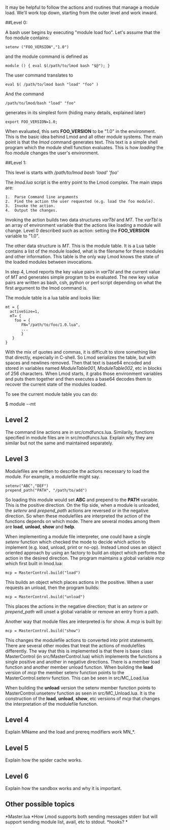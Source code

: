 It may be helpful to follow the actions and routines that manage a module load.
We'll work top down, starting from the outer level and work inward.

##Level 0:

A bash user begins by executing "module load foo".  Let's assume that the foo module
contains:

    setenv ("FOO_VERSION","1.0")

and the module command is defined as

    module () { eval $(/path/to/lmod bash "$@"); }

The user command translates to

    eval $( /path/to/lmod bash "load" "foo" )

And the command

    /path/to/lmod/bash "load" "foo"

generates in its simplest form (hiding many details, explained later)

    export FOO_VERSION=1.0;

When evaluated, this sets **FOO\_VERSION** to be "1.0" in the environment.  This is the basic
idea behind Lmod and all other module systems. The main point is that the *lmod* command
generates text. This text is a simple shell program which the module shell function evaluates.
This is how *loading* the foo module changes the user's environment.

##Level 1:

This level is starts with */path/to/lmod bash 'load' 'foo'*

The *lmod.lua* script is the entry point to the Lmod complex.  The main steps are:

    1.  Parse Command line arguments
    2.  Find the action the user requested (e.g. load the foo module).
    3.  Invoke the action.
    4.  Output the changes.

Invoking the action builds two data structures *varTbl* and *MT*.  The *varTbl* is an
array of environment variable that the actions like loading a module will change. Level 0
described such as action: setting the **FOO\_VERSION** variable to "1.0".

The other data structure is *MT*.  This is the module table.  It is a Lua table
contains a list of the module loaded, what is the filename for these modules and
other information.  This table is the only way Lmod knows the state of the loaded
modules between invocations.

In step 4, Lmod reports the key value pairs in *varTbl* and the current value of *MT*
and generates simple program to be evaluated.  The new key value pairs are written as
bash, csh, python or perl script depending on what the first argument to the lmod
command is.

The module table is a lua table and looks like:

    mt = {
      activeSize=1,
      mT= {
        foo = {
           FN="/path/to/foo/1.0.lua",
           ...
           }
       }
    }

With the mix of quotes and commas, it is difficult to store something like that
directly, especially in C-shell.  So Lmod serializes the table, but with spaces
and newlines removed. Then that text is base64 encoded and stored in variables
named _ModuleTable001_, _ModuleTable002_, etc in blocks of 256 characters.  When
Lmod starts, it grabs those environment variables and puts them together  and
then executes a base64 decodes them to recover the current state of the modules
loaded.  

To see the current module table you can do:

   $ module --mt

## Level 2


The command line actions are in src/cmdfuncs.lua.  Similarily, functions specified in module
files are in src/modfuncs.lua.  Explain why they are similar but not the same and maintained
separately.

## Level 3

Modulefiles are written to describe the actions necessary to load the module.  For example,
a modulefile might say.

    setenv("ABC","DEF")
    prepend_path("PATH", "/path/to/add")
    
So loading this module would set **ABC** and prepend to the **PATH** variable.  This is the
positive direction. On the flip side, when a module is unloaded, the *setenv* and
*prepend\_path* actions are reversed or in the negative direction.  So when these modulefiles
are interpreted the action of the functions depends on which mode.  There are several modes
among them are **load**, **unload**, **show** and **help**.

When implementing a module file interpreter, one could have a single *setenv* function which
checked the mode to decide which action to implement (e.g. load, unload, print or no-op).
Instead Lmod uses an object oriented approach by using an factory to build an object which
performs the action in the desired direction.  The program maintains a global variable
*mcp* which first built in lmod.lua:

    mcp = MasterControl.build("load")

This builds an object which places actions in the positive.  When a user requests an unload,
then the program builds:

    mcp = MasterControl.build("unload")

This places the actions in the negative direction; that is an *setenv* or *prepend\_path* will unset
a global variable or remove an entry from a path. 

Another way that module files are interpreted is for show.  A *mcp* is built by:

    mcp = MasterControl.build("show")

This changes the modulefile actions to converted into print statements.  There are several
other modes that treat the actions of modulefiles differently.  The way that this is
implemented is that there is base class MasterControl (in src/MasterControl.lua) which
implements the functions a single positive and another in negative directions.  There is
a member load function and another member unload function.  When building the **load** version
of *mcp* the member setenv function points to the MasterControl.setenv function.  This can
be seen in src/MC\_Load.lua

When building the **unload** version the setenv member function points to
MasterControl.unsetenv function as seen in src/MC\_Unload.lua.  It is the construction
of the **load**, **unload**, **show**, etc versions of *mcp*  that changes the
interpretation of the modulefile function.

## Level 4

Explain MName and the load and prereq modifiers work MN_*.

## Level 5

Explain how the spider cache works.

## Level 6

Explain how the sandbox works and why it is important.

## Other possible topics

*Master.lua
*How Lmod supports both sending messages stderr but will support sending module list, avail,
  etc to stdout.
*hooks?
* 






